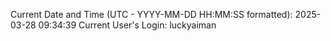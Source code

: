 Current Date and Time (UTC - YYYY-MM-DD HH:MM:SS formatted): 2025-03-28 09:34:39
Current User's Login: luckyaiman
